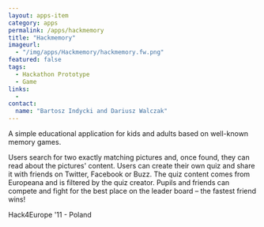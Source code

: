 ```yaml
---
layout: apps-item
category: apps
permalink: /apps/hackmemory
title: "Hackmemory"
imageurl:
  - "/img/apps/Hackmemory/hackmemory.fw.png"
featured: false
tags:
  - Hackathon Prototype
  - Game
links:
  - 
contact: 
  name: "Bartosz Indycki and Dariusz Walczak"
---
```


A simple educational application for kids and adults based on well-known memory games.

Users search for two exactly matching pictures and, once found, they can read about the pictures' content. Users can create their own quiz and share it with friends on Twitter, Facebook or Buzz. The quiz content comes from Europeana and is filtered by the quiz creator. Pupils and friends can compete and fight for the best place on the leader board – the fastest friend wins!

Hack4Europe '11 - Poland

